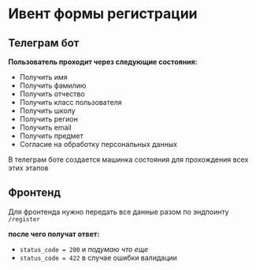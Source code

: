 # Ивент формы регистрации

## Телеграм бот
__Пользователь проходит через следующие состояния:__
- Получить имя
- Получить фамилию
- Получить отчество
- Получить класс пользователя
- Получить школу
- Получить регион
- Получить email
- Получить предмет
- Согласие на обработку персональных данных

В телеграм боте создается машинка состояния для прохождения всех этих этапов

## Фронтенд
Для фронтенда нужно передать все данные разом по эндпоинту `/register`

__после чего получат ответ:__
- `status_code = 200`  и *подумаю что еще*
- `status_code = 422` в случае ошибки валидации
